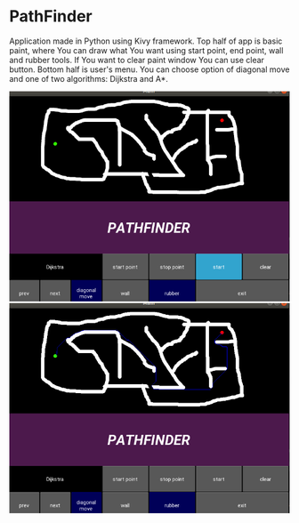 # PathFinder

Application made in Python using Kivy framework. Top half of app is basic paint, where You can draw what You want using start point, end point, wall and rubber tools.
If You want to clear paint window You can use clear button. Bottom half is user's menu. You can choose option of diagonal move and one of two algorithms: Dijkstra and A*.

![](https://github.com/IgorZaton/PathFinder/blob/master/not_solved_maze.png)
![](https://github.com/IgorZaton/PathFinder/blob/master/solved_maze.png)
